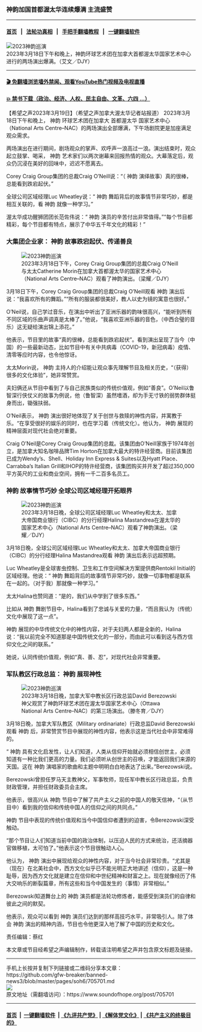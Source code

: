 ### 神韵加国首都渥太华连续爆满 主流盛赞
------------------------

#### [首页](https://github.com/gfw-breaker/banned-news3/blob/master/README.md) &nbsp;&nbsp;|&nbsp;&nbsp; [法轮功真相](https://github.com/begood0513/basic/blob/master/README.md)  &nbsp;&nbsp;|&nbsp;&nbsp; [手把手翻墙教程](https://github.com/gfw-breaker/guides/wiki)  &nbsp;&nbsp;|&nbsp;&nbsp; [一键翻墙软件](https://github.com/gfw-breaker/nogfw/blob/master/README.md)  



<div><img alt="2023神韵巡演" src="https://img.soundofhope.org/2023-03/16-9-22256-1679239681649.jpg"/>
<br/><figcaption class="caption">
 2023年3月18日下午和晚上，神韵环球艺术团在加拿大首都渥太华国家艺术中心进行的两场演出爆满。（艾文／DJY）
</figcaption></div><hr/>

#### [ 🎬  免翻墙浏览墙外禁闻、观看YouTube热门视频及电视直播](https://github.com/gfw-breaker/HelloWorld)

#### [ 💥  禁书下载（政治、经济、人权、民主自由、文革、六四 ...）](https://github.com/gfw-breaker/books/blob/master/README.md)

<div><div class="Content__Wrapper sc-1bvya0-0 elmmKw article_body" data-checkusr="" itemprop="articleBody">
 <div id="post_place_1">
 </div>
 <p class="meta-top">
  <span class="meta">
   【希望之声2023年3月19日】（希望之声加拿大渥太华记者站报道）
  </span>
  2023年3月18日下午和晚上，
  <ok href="/term/16755">
   神韵
  </ok>
  环球艺术团在加拿大
  <ok href="/term/850586">
   首都渥太华
  </ok>
  国家艺术中心（National Arts Centre–NAC）的两场演出全部爆满，下午场剧院更是加座满足观众需求。
 </p>
 <p>
  两场演出在进行期间，剧场观众的掌声、欢呼声一浪高过一浪。演出结束时，观众起立鼓掌、喝采，
  <ok href="/term/16755">
   神韵
  </ok>
  艺术家们以两次谢幕来回报热情的观众。大幕落定后，观众仍沉浸在美好的回味中，迟迟不愿离去。
 </p>
 <p>
  Corey Craig Group集团的总裁Craig O’Neill说：“（
  <ok href="/term/16755">
   神韵
  </ok>
  演绎故事）真的很棒，总能看到跌宕起伏。”
 </p>
 <p>
  全球公司区域经理Luc Wheatley说：“
  <ok href="/term/16755">
   神韵
  </ok>
  舞蹈背后的故事情节非常巧妙，都是相互关联的，看
  <ok href="/term/16755">
   神韵
  </ok>
  就像一种学习。”
 </p>
 <p>
  渥太华成功醒狮团团长范佐伟说：“
  <ok href="/term/16755">
   神韵
  </ok>
  演员的辛苦付出非常值得。”“每个节目都精彩，每个节目都有特点，展示了中华五千年文化的精彩！”
 </p>
 <h3>
  大集团企业家：
  <ok href="/term/16755">
   神韵
  </ok>
  故事跌宕起伏、传递善良
 </h3>
 <figure class="OImage__StyledFigure-sc-1lfley0-0 jWYblU">
  <img alt="2023神韵巡演" src="https://img.soundofhope.org/2023-03/id13953659-230318184558100649-600x400-1679239892260.jpg"/>
  <br/><figcaption>
   2023年3月18日下午，Corey Craig Group集团的总裁Craig O’Neill与太太Catherine Morin在加拿大首都渥太华的国家艺术中心（National Arts Centre–NAC）观看了神韵演出。（梁耀／DJY）
  </figcaption>
 </figure>
 <p>
  3月18日下午，Corey Craig Group集团的总裁Craig O’Neill观看
  <ok href="/term/16755">
   神韵
  </ok>
  演出后说：“我喜欢所有的舞蹈。”“所有的服装都很美好，教人以史为镜的寓意也很好。”
 </p>
 <p>
  O’Neil说，自己学过音乐，在演出中听出了亚洲乐器的韵味很高兴，“能听到所有不同区域的乐曲声调真是太棒了。”他说，“我喜欢亚洲乐器的音色，（中西合璧的音乐）这无疑给演出锦上添花。”
 </p>
 <p>
  他表示，节目里的故事“真的很棒，总能看到跌宕起伏”。看到演出呈现了当今（中国）的一些最新动态，比如节目中有关中共病毒（COVID-19，新冠病毒）疫情、清零等应时内容，也令他惊讶。
 </p>
 <p>
  太太Morin说，
  <ok href="/term/16755">
   神韵
  </ok>
  主持人的介绍能让观众事先理解节目及相关历史，“（获得）很多的文化体验”，她非常赞赏。
 </p>
 <p>
  夫妇俩还从节目中看到了与自己民族类似的传统价值观，例如“善良”。O’Neil以鲁智深行侠仗义的故事为例说，他（鲁智深）虽然嗜酒，却为手无寸铁的弱势群体挺身而出，锄强扶弱。
 </p>
 <p>
  O’Neil表示，
  <ok href="/term/16755">
   神韵
  </ok>
  演出很好地体现了关于创世与救赎的神性内容，并寓教于乐。“在享受很好的娱乐的同时，也在学习着（传统文化）。他认为，
  <ok href="/term/16755">
   神韵
  </ok>
  展现的精神层面对现代社会绝对重要。
 </p>
 <p>
  Craig O’Neil是Corey Craig Group集团的总裁。该集团由O’Neill家族于1974年创立，是加拿大知名咖啡品牌Tim Horton在加拿大最大的特许经营商。目前该集团已成为Wendy’s、Shell、Holiday Inn Express &amp; Suites以及Hyatt Place、Carrabba’s Italian Grill和IHOP的特许经营商，该集团购买并开发了超过350,000平方英尺的工业和商业空间，拥有一千二百多名员工。
 </p>
 <h3>
  <ok href="/term/16755">
   神韵
  </ok>
  故事情节巧妙 全球公司区域经理开拓眼界
 </h3>
 <figure class="OImage__StyledFigure-sc-1lfley0-0 jWYblU">
  <img alt="2023神韵巡演" src="https://img.soundofhope.org/2023-03/id13953662-2303182335462153-600x400-1679240002584.jpg"/>
  <br/><figcaption>
   2023年3月18日晚，全球公司区域经理Luc Wheatley和太太、加拿大帝国商业银行（CIBC）的分行经理Halina Mastandrea在渥太华的国家艺术中心（National Arts Centre–NAC）观看了神韵演出。（梁耀／DJY）
  </figcaption>
 </figure>
 <p>
  3月18日晚，全球公司区域经理Luc Wheatley和太太、加拿大帝国商业银行（CIBC）的分行经理Halina Mastandrea观看
  <ok href="/term/16755">
   神韵
  </ok>
  演出后表示远超预期。
 </p>
 <p>
  Luc Wheatley是全球害虫控制、卫生和工作空间解决方案提供商Rentokil Initial的区域经理。他说：“
  <ok href="/term/16755">
   神韵
  </ok>
  舞蹈背后的故事情节非常巧妙，就像一切事物都是联系在一起的。（对于我）那就像一种学习。”
 </p>
 <p>
  太太Halina也赞同道：“是的，我们从中学到了很多东西。”
 </p>
 <p>
  比如从
  <ok href="/term/16755">
   神韵
  </ok>
  舞剧节目中，Halina看到了忠诚与关爱的力量，“而且我认为（传统）文化中展现了这一点”。
 </p>
 <p>
  <ok href="/term/16755">
   神韵
  </ok>
  展现的中华传统文化中的神性内容，对于夫妇两人都是全新的，Halina说：“我以前完全不知道那是中国传统文化的一部分，而由此可以看到这与西方信仰文化之间的联系。”
 </p>
 <p>
  她说，认同传统价值观，例如“真、善、忍”，对现代社会非常重要。
 </p>
 <h3>
  军队教区行政总监：
  <ok href="/term/16755">
   神韵
  </ok>
  展现神性
 </h3>
 <figure class="OImage__StyledFigure-sc-1lfley0-0 jWYblU">
  <img alt="2023神韵巡演" src="https://img.soundofhope.org/2023-03/id13953684-2303182208202153-600x400-1679240114664.jpg"/>
  <br/><figcaption>
   2023年3月18日晚，加拿大军中教长区行政总监David Berezowski神父观赏了神韵环球艺术团在渥太华国家艺术中心（Ottawa National Arts Centre–NAC）的第三场演出。（滕冬育／DJY）
  </figcaption>
 </figure>
 <p>
  3月18日晚，加拿大军队教区（Military ordinariate）行政总监David Berezowski观看
  <ok href="/term/16755">
   神韵
  </ok>
  后，非常赞赏节目中展现的神性内容，他表示这是当代社会中非常难得的。
 </p>
 <p>
  “
  <ok href="/term/16755">
   神韵
  </ok>
  具有文化启发性，让人们知道，人类从信仰开始就必须相信创世主，必须知道有一种比我们更高的力量。我们必须听从创世主的召唤，才能返回我们来源的天国。这在
  <ok href="/term/16755">
   神韵
  </ok>
  演唱家的歌曲和主题中明明白白地表达了出来。”Berezowski说。
 </p>
 <p>
  Berezowski曾担任罗马天主教神父，军事牧师，现任军中教长区行政总监，负责财政管理，并担任财政委员会主席。
 </p>
 <p>
  他表示，很高兴从
  <ok href="/term/16755">
   神韵
  </ok>
  节目中了解了共产主义之前的中国人的敬天信神，“（从节目中）看到我的信仰和传统中国人的信仰之间的共同点。”
 </p>
 <p>
  <ok href="/term/16755">
   神韵
  </ok>
  节目中表现的传统价值观和当今中国信仰者遭到的迫害，令Berezowski深受触动。
 </p>
 <p>
  “那个节目让人们知道当前中国的政治体制，以压迫人民的方式来统治，还活摘器官做移植，太可怕了。”他表示这个节目很触动人心。
 </p>
 <p>
  他认为，
  <ok href="/term/16755">
   神韵
  </ok>
  演出中展现给观众的神性内容，对于当今社会非常珍贵。“尤其是（现在）在北美社会中，西方文化似乎已不能光明正大地讲述（信仰），这是一种耻辱，因为西方文化就是建立在信仰和中世纪精神和财富之上。现在就像经历了伟大交响乐的断裂篇章，所有这些和当今中国发生的（事情）非常相似。”
 </p>
 <p>
  Berezowski知道舞台上的
  <ok href="/term/16755">
   神韵
  </ok>
  演员都是法轮功修炼者，能感受到演员们的自律和彼此之间的默契。
 </p>
 <p>
  他表示，观众可以看到
  <ok href="/term/16755">
   神韵
  </ok>
  演员们达到的那样高技巧水平，非常吸引人。除了体会
  <ok href="/term/16755">
   神韵
  </ok>
  演出的精神内涵，节目也令他更深入地了解了中国的历史和文化。
 </p>
 <p class="meta-btm">
  责任编辑：蔡红
 </p>
 <p class="meta-btm">
  本文章或节目经希望之声编辑制作，转载请注明希望之声并包含原文标题及链接。
 </p>
</div>
</div>
<hr/>
手机上长按并复制下列链接或二维码分享本文章：<br/>
https://github.com/gfw-breaker/banned-news3/blob/master/pages/soh6/705701.md <br/>
<a href='https://github.com/gfw-breaker/banned-news3/blob/master/pages/soh6/705701.md'><img src='https://github.com/gfw-breaker/banned-news3/blob/master/pages/soh6/705701.md.png'/></a> <br/>
原文地址（需翻墙访问）：https://www.soundofhope.org/post/705701


------------------------
#### [首页](https://github.com/gfw-breaker/banned-news3/blob/master/README.md) &nbsp;|&nbsp; [一键翻墙软件](https://github.com/gfw-breaker/nogfw/blob/master/README.md) &nbsp;| [《九评共产党》](https://github.com/gfw-breaker/9ping.md/blob/master/README.md#九评之一评共产党是什么) | [《解体党文化》](https://github.com/gfw-breaker/jtdwh.md/blob/master/README.md) | [《共产主义的终极目的》](https://github.com/gfw-breaker/gczydzjmd.md/blob/master/README.md)


<img src='http://gfw-breaker.win/banned-news3/pages/soh6/705701.md' width='0px' height='0px'/>